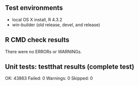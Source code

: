 
## Test environments

* local OS X install, R 4.3.2
* win-builder (old release, devel, and release)

## R CMD check results

There were no ERRORs or WARNINGs. 

## Unit tests: testthat results (complete test)

OK:       43863
Failed:   0
Warnings: 0
Skipped:  0
